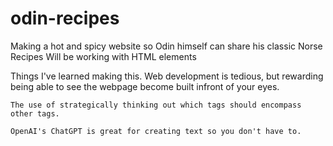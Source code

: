 # odin-recipes
Making a hot and spicy website so Odin himself can share his classic Norse Recipes 
Will be working with HTML elements

Things I've learned making this.
    Web development is tedious, but rewarding being able to see the webpage become built infront of your eyes.

    The use of strategically thinking out which tags should encompass other tags.

    OpenAI's ChatGPT is great for creating text so you don't have to. 